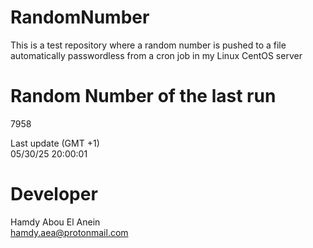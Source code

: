 # RandomNumber    
This is a test repository where a random number is pushed to a file automatically passwordless from a cron job in my Linux CentOS server    
# Random Number of the last run   
7958
      
Last update (GMT +1)    
05/30/25 20:00:01
# Developer    
Hamdy Abou El Anein   
hamdy.aea@protonmail.com
